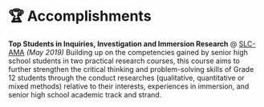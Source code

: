 # 🏆 Accomplishments

**Top Students in Inquiries, Investigation and Immersion Research** @ [SLC-AMA](http://slc.amaes.edu.ph/) _(May 2019)_
Building up on the competencies gained by senior high school students in two practical research courses, this course aims to further strengthen the critical thinking and problem-solving skills of Grade 12 students through the conduct researches (qualitative, quantitative or mixed methods) relative to their interests, experiences in immersion, and senior high school academic track and strand.​

